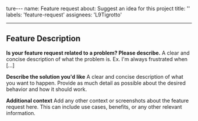 ture---
name: Feature request
about: Suggest an idea for this project
title: ''
labels: 'feature-request'
assignees: 'L9Tigrotto'

---

## Feature Description

**Is your feature request related to a problem? Please describe.**
A clear and concise description of what the problem is. Ex. I'm always frustrated when [...]

**Describe the solution you'd like**
A clear and concise description of what you want to happen. Provide as much detail as possible about the desired behavior and how it should work.

**Additional context**
Add any other context or screenshots about the feature request here. This can include use cases, benefits, or any other relevant information.
